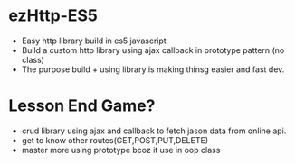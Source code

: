 # ezHttp-ES5
  * Easy http library build in es5 javascript
  * Build a custom http library using ajax callback in prototype pattern.(no class)
  * The purpose build + using library is making thinsg easier and fast dev.

# Lesson End Game?
  * crud library using ajax and callback to fetch jason data from online api.
  * get to know other routes(GET,POST,PUT,DELETE)
  * master more using prototype bcoz it use in oop class